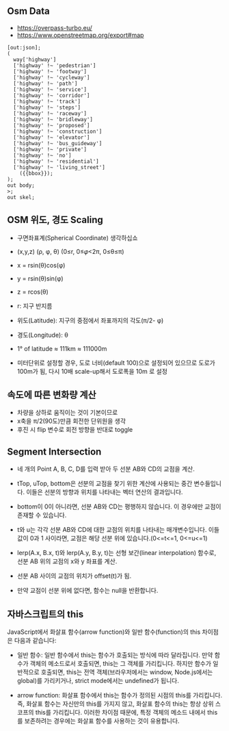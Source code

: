 ## Osm Data

- https://overpass-turbo.eu/
- https://www.openstreetmap.org/export#map

```
[out:json];
(
  way['highway']
  ['highway' !~ 'pedestrian']
  ['highway' !~ 'footway']
  ['highway' !~ 'cycleway']
  ['highway' !~ 'path']
  ['highway' !~ 'service']
  ['highway' !~ 'corridor']
  ['highway' !~ 'track']
  ['highway' !~ 'steps']
  ['highway' !~ 'raceway']
  ['highway' !~ 'bridleway']
  ['highway' !~ 'proposed']
  ['highway' !~ 'construction']
  ['highway' !~ 'elevator']
  ['highway' !~ 'bus_guideway']
  ['highway' !~ 'private']
  ['highway' !~ 'no']
  ['highway' !~ 'residential']
  ['highway' !~ 'living_street']
    ({{bbox}});
);
out body;
>;
out skel;
```

## OSM 위도, 경도 Scaling

- 구면좌표계(Spherical Coordinate) 생각하십쇼
- (x,y,z) (ρ, φ, θ) (0≤r, 0≤𝜑<2π, 0≤θ≤π)
- x = rsin(θ)cos(φ)
- y = rsin(θ)sin(φ)
- z = rcos(θ)

- r: 지구 반지름
- 위도(Latitude): 지구의 중점에서 좌표까지의 각도(π/2- φ)
- 경도(Longitude): θ

- 1° of latitude ≈ 111km ≈ 111000m

- 미터단위로 설정할 경우, 도로 너비(default 100)으로 설정되어 있으므로 도로가 100m가 됨, 다시 10배 scale-up해서 도로폭을 10m 로 설정

## 속도에 따른 변화량 계산

- 차량을 상하로 움직이는 것이 기본이므로
- x축을 π/2(90도)만큼 회전한 단위원을 생각
- 후진 시 flip 변수로 회전 방향을 반대로 toggle

## Segment Intersection

- 네 개의 Point A, B, C, D를 입력 받아 두 선분 AB와 CD의 교점을 계산.

- tTop, uTop, bottom은 선분의 교점을 찾기 위한 계산에 사용되는 중간 변수들입니다. 이들은 선분의 방향과 위치를 나타내는 벡터 연산의 결과입니다.

- bottom이 0이 아니라면, 선분 AB와 CD는 평행하지 않습니다. 이 경우에만 교점이 존재할 수 있습니다.

- t와 u는 각각 선분 AB와 CD에 대한 교점의 위치를 나타내는 매개변수입니다. 이들 값이 0과 1 사이라면, 교점은 해당 선분 위에 있습니다.(0<=t<=1, 0<=u<=1)

- lerp(A.x, B.x, t)와 lerp(A.y, B.y, t)는 선형 보간(linear interpolation) 함수로, 선분 AB 위의 교점의 x와 y 좌표를 계산.

- 선분 AB 사이의 교점의 위치가 offset(t)가 됨.

- 만약 교점이 선분 위에 없다면, 함수는 null을 반환합니다.

## 자바스크립트의 this

JavaScript에서 화살표 함수(arrow function)와 일반 함수(function)의 this 차이점은 다음과 같습니다:

- 일반 함수: 일반 함수에서 this는 함수가 호출되는 방식에 따라 달라집니다. 만약 함수가 객체의 메소드로서 호출되면, this는 그 객체를 가리킵니다. 하지만 함수가 일반적으로 호출되면, this는 전역 객체(브라우저에서는 window, Node.js에서는 global)를 가리키거나, strict mode에서는 undefined가 됩니다.

- arrow function: 화살표 함수에서 this는 함수가 정의된 시점의 this를 가리킵니다. 즉, 화살표 함수는 자신만의 this를 가지지 않고, 화살표 함수의 this는 항상 상위 스코프의 this를 가리킵니다. 이러한 차이점 때문에, 특정 객체의 메소드 내에서 this를 보존하려는 경우에는 화살표 함수를 사용하는 것이 유용합니다.
